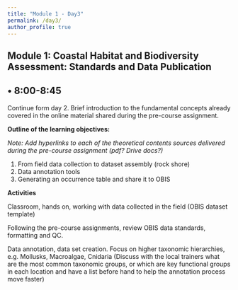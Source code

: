 ```yaml
---
title: "Module 1 - Day3"
permalink: /day3/
author_profile: true
---
```

## Module 1: Coastal Habitat and Biodiversity Assessment: Standards and Data Publication

## • 8:00-8:45

Continue form day 2. Brief introduction to the fundamental concepts already covered in the online material shared during the pre-course assignment.

**Outline of the learning objectives:** 

_Note: Add hyperlinks to each of the theoretical contents sources delivered during the pre-course assignment (pdf? Drive docs?)_

1. From field data collection to dataset assembly (rock shore)
2. Data annotation tools
3. Generating an occurrence table and share it to OBIS

**Activities**

Classroom, hands on, working with data collected in the field (OBIS dataset template)

Following the pre-course assignments, review OBIS data standards, formatting and QC.

Data annotation, data set creation. Focus on higher taxonomic hierarchies, e.g. Mollusks, Macroalgae, Cnidaria (Discuss with the local trainers what are the most common taxonomic groups, or which are key functional groups  in each location and have a list before hand to help the annotation process move faster)

